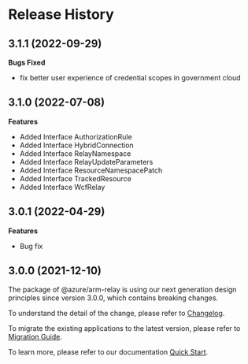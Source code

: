 # Release History
    
## 3.1.1 (2022-09-29)

**Bugs Fixed**

  -  fix better user experience of credential scopes in government cloud

## 3.1.0 (2022-07-08)
    
**Features**

  - Added Interface AuthorizationRule
  - Added Interface HybridConnection
  - Added Interface RelayNamespace
  - Added Interface RelayUpdateParameters
  - Added Interface ResourceNamespacePatch
  - Added Interface TrackedResource
  - Added Interface WcfRelay
    
## 3.0.1 (2022-04-29)

**Features**

  - Bug fix

## 3.0.0 (2021-12-10)

The package of @azure/arm-relay is using our next generation design principles since version 3.0.0, which contains breaking changes.

To understand the detail of the change, please refer to [Changelog](https://aka.ms/js-track2-changelog).

To migrate the existing applications to the latest version, please refer to [Migration Guide](https://aka.ms/js-track2-migration-guide).

To learn more, please refer to our documentation [Quick Start](https://aka.ms/js-track2-quickstart).
